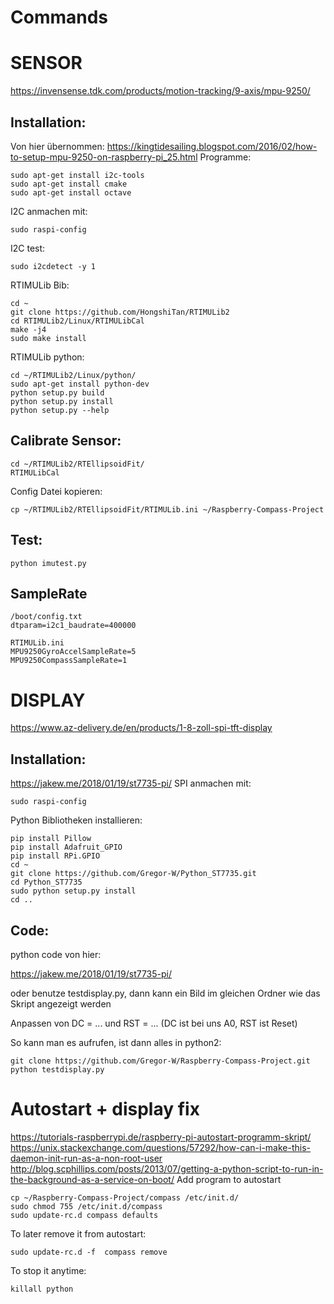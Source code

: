 # Commands

# SENSOR
https://invensense.tdk.com/products/motion-tracking/9-axis/mpu-9250/ 
## Installation:
Von hier übernommen:
https://kingtidesailing.blogspot.com/2016/02/how-to-setup-mpu-9250-on-raspberry-pi_25.html
Programme:
```
sudo apt-get install i2c-tools
sudo apt-get install cmake
sudo apt-get install octave
```
I2C anmachen mit:
```
sudo raspi-config
```
I2C test:
```
sudo i2cdetect -y 1
```
RTIMULib Bib:
```
cd ~
git clone https://github.com/HongshiTan/RTIMULib2
cd RTIMULib2/Linux/RTIMULibCal
make -j4
sudo make install
```
RTIMULib python:
```
cd ~/RTIMULib2/Linux/python/
sudo apt-get install python-dev
python setup.py build
python setup.py install
python setup.py --help
```

## Calibrate Sensor:
```
cd ~/RTIMULib2/RTEllipsoidFit/
RTIMULibCal
```
Config Datei kopieren:
```
cp ~/RTIMULib2/RTEllipsoidFit/RTIMULib.ini ~/Raspberry-Compass-Project
```
## Test:
```
python imutest.py
```
## SampleRate
```
/boot/config.txt
dtparam=i2c1_baudrate=400000

RTIMULib.ini
MPU9250GyroAccelSampleRate=5
MPU9250CompassSampleRate=1
```





# DISPLAY
https://www.az-delivery.de/en/products/1-8-zoll-spi-tft-display
## Installation:
https://jakew.me/2018/01/19/st7735-pi/
SPI anmachen mit:
```
sudo raspi-config
```
Python Bibliotheken installieren:
```
pip install Pillow
pip install Adafruit_GPIO
pip install RPi.GPIO
cd ~
git clone https://github.com/Gregor-W/Python_ST7735.git
cd Python_ST7735
sudo python setup.py install
cd ..
```
## Code:
python code von hier:

https://jakew.me/2018/01/19/st7735-pi/

oder benutze testdisplay.py, dann kann ein Bild im gleichen Ordner wie das Skript angezeigt werden

Anpassen von DC = ... und RST = ...
(DC ist bei uns A0, RST ist Reset)

So kann man es aufrufen, ist dann alles in python2:
```
git clone https://github.com/Gregor-W/Raspberry-Compass-Project.git
python testdisplay.py
```


# Autostart + display fix
https://tutorials-raspberrypi.de/raspberry-pi-autostart-programm-skript/
https://unix.stackexchange.com/questions/57292/how-can-i-make-this-daemon-init-run-as-a-non-root-user
http://blog.scphillips.com/posts/2013/07/getting-a-python-script-to-run-in-the-background-as-a-service-on-boot/
Add program to autostart
```
cp ~/Raspberry-Compass-Project/compass /etc/init.d/
sudo chmod 755 /etc/init.d/compass
sudo update-rc.d compass defaults
```
To later remove it from autostart:
```
sudo update-rc.d -f  compass remove
```
To stop it anytime:
```
killall python
```


